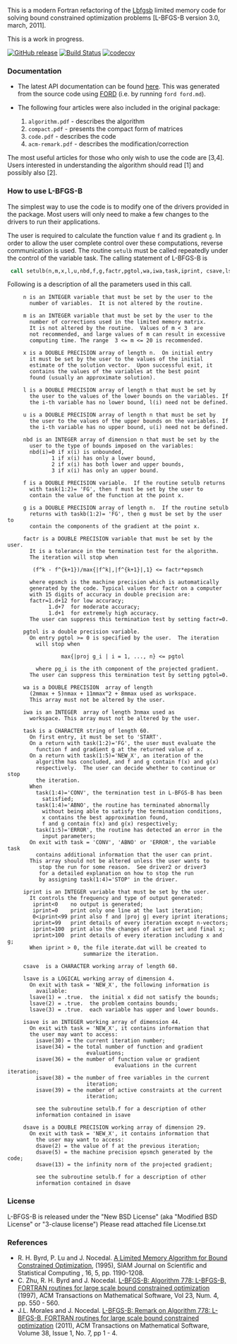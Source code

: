 This is a modern Fortran refactoring of the [Lbfgsb](http://users.iems.northwestern.edu/~nocedal/lbfgsb.html) limited memory code for solving bound constrained optimization problems [L-BFGS-B version 3.0, march, 2011].

This is a work in progress.

[![GitHub release](https://img.shields.io/github/release/jacobwilliams/lbfgsb.svg?style=plastic)](https://github.com/jacobwilliams/lbfgsb/releases/latest)
[![Build Status](https://github.com/jacobwilliams/lbfgsb/actions/workflows/CI.yml/badge.svg)](https://github.com/jacobwilliams/lbfgsb/actions)
[![codecov](https://codecov.io/gh/jacobwilliams/lbfgsb/branch/master/graph/badge.svg?token=BHtd51oUTE)](https://codecov.io/gh/jacobwilliams/lbfgsb)

### Documentation

  * The latest API documentation can be found [here](https://jacobwilliams.github.io/lbfgsb/). This was generated from the source code using [FORD](https://github.com/Fortran-FOSS-Programmers/ford) (i.e. by running `ford ford.md`).

  * The following four articles were also included in the original package:

     1. `algorithm.pdf`     -  describes the algorithm
     2. `compact.pdf`       -  presents the compact form of matrices
     3. `code.pdf`          -  describes the code
     4. `acm-remark.pdf`    -  describes the modification/correction

   The most useful articles for those who only wish to use the code
   are [3,4]. Users interested in understanding the algorithm should
   read [1] and possibly also [2].

### How to use L-BFGS-B

The simplest way to use the code is to modify one of the
drivers provided in the package.  Most users will only need to make
a few changes to the drivers to run their applications.

The user is required to calculate the function value `f` and its gradient `g`.
In order to allow the user complete control over these computations,
reverse communication is used.  The routine `setulb` must be called
repeatedly under the control of the variable task.  The calling
statement of L-BFGS-B is

```fortran
 call setulb(n,m,x,l,u,nbd,f,g,factr,pgtol,wa,iwa,task,iprint, csave,lsave,isave,dsave)
```

Following is a description of all the parameters used in this call.

```
     n is an INTEGER variable that must be set by the user to the
       number of variables.  It is not altered by the routine.

     m is an INTEGER variable that must be set by the user to the
       number of corrections used in the limited memory matrix.
       It is not altered by the routine.  Values of m < 3  are
       not recommended, and large values of m can result in excessive
       computing time. The range  3 <= m <= 20 is recommended.

     x is a DOUBLE PRECISION array of length n.  On initial entry
       it must be set by the user to the values of the initial
       estimate of the solution vector.  Upon successful exit, it
       contains the values of the variables at the best point
       found (usually an approximate solution).

     l is a DOUBLE PRECISION array of length n that must be set by
       the user to the values of the lower bounds on the variables. If
       the i-th variable has no lower bound, l(i) need not be defined.

     u is a DOUBLE PRECISION array of length n that must be set by
       the user to the values of the upper bounds on the variables. If
       the i-th variable has no upper bound, u(i) need not be defined.

     nbd is an INTEGER array of dimension n that must be set by the
       user to the type of bounds imposed on the variables:
       nbd(i)=0 if x(i) is unbounded,
              1 if x(i) has only a lower bound,
              2 if x(i) has both lower and upper bounds,
              3 if x(i) has only an upper bound.

     f is a DOUBLE PRECISION variable.  If the routine setulb returns
       with task(1:2)= 'FG', then f must be set by the user to
       contain the value of the function at the point x.

     g is a DOUBLE PRECISION array of length n.  If the routine setulb
       returns with taskb(1:2)= 'FG', then g must be set by the user to
       contain the components of the gradient at the point x.

     factr is a DOUBLE PRECISION variable that must be set by the user.
       It is a tolerance in the termination test for the algorithm.
       The iteration will stop when

        (f^k - f^{k+1})/max{|f^k|,|f^{k+1}|,1} <= factr*epsmch

       where epsmch is the machine precision which is automatically
       generated by the code. Typical values for factr on a computer
       with 15 digits of accuracy in double precision are:
       factr=1.d+12 for low accuracy;
             1.d+7  for moderate accuracy;
             1.d+1  for extremely high accuracy.
       The user can suppress this termination test by setting factr=0.

     pgtol is a double precision variable.
       On entry pgtol >= 0 is specified by the user.  The iteration
         will stop when

                 max{|proj g_i | i = 1, ..., n} <= pgtol

         where pg_i is the ith component of the projected gradient.
       The user can suppress this termination test by setting pgtol=0.

     wa is a DOUBLE PRECISION  array of length
       (2mmax + 5)nmax + 11mmax^2 + 8mmax used as workspace.
       This array must not be altered by the user.

     iwa is an INTEGER  array of length 3nmax used as
       workspace. This array must not be altered by the user.

     task is a CHARACTER string of length 60.
       On first entry, it must be set to 'START'.
       On a return with task(1:2)='FG', the user must evaluate the
         function f and gradient g at the returned value of x.
       On a return with task(1:5)='NEW_X', an iteration of the
         algorithm has concluded, and f and g contain f(x) and g(x)
         respectively.  The user can decide whether to continue or stop
         the iteration.
       When
         task(1:4)='CONV', the termination test in L-BFGS-B has been
           satisfied;
         task(1:4)='ABNO', the routine has terminated abnormally
           without being able to satisfy the termination conditions,
           x contains the best approximation found,
           f and g contain f(x) and g(x) respectively;
         task(1:5)='ERROR', the routine has detected an error in the
           input parameters;
       On exit with task = 'CONV', 'ABNO' or 'ERROR', the variable task
         contains additional information that the user can print.
       This array should not be altered unless the user wants to
          stop the run for some reason.  See driver2 or driver3
          for a detailed explanation on how to stop the run
          by assigning task(1:4)='STOP' in the driver.

     iprint is an INTEGER variable that must be set by the user.
       It controls the frequency and type of output generated:
        iprint<0    no output is generated;
        iprint=0    print only one line at the last iteration;
        0<iprint<99 print also f and |proj g| every iprint iterations;
        iprint=99   print details of every iteration except n-vectors;
        iprint=100  print also the changes of active set and final x;
        iprint>100  print details of every iteration including x and g;
       When iprint > 0, the file iterate.dat will be created to
                        summarize the iteration.

     csave  is a CHARACTER working array of length 60.

     lsave is a LOGICAL working array of dimension 4.
       On exit with task = 'NEW_X', the following information is
         available:
       lsave(1) = .true.  the initial x did not satisfy the bounds;
       lsave(2) = .true.  the problem contains bounds;
       lsave(3) = .true.  each variable has upper and lower bounds.

     isave is an INTEGER working array of dimension 44.
       On exit with task = 'NEW_X', it contains information that
       the user may want to access:
         isave(30) = the current iteration number;
         isave(34) = the total number of function and gradient
                         evaluations;
         isave(36) = the number of function value or gradient
                                  evaluations in the current iteration;
         isave(38) = the number of free variables in the current
                         iteration;
         isave(39) = the number of active constraints at the current
                         iteration;

         see the subroutine setulb.f for a description of other
         information contained in isave

     dsave is a DOUBLE PRECISION working array of dimension 29.
       On exit with task = 'NEW_X', it contains information that
         the user may want to access:
         dsave(2) = the value of f at the previous iteration;
         dsave(5) = the machine precision epsmch generated by the code;
         dsave(13) = the infinity norm of the projected gradient;

         see the subroutine setulb.f for a description of other
         information contained in dsave
```

### License

L-BFGS-B is released under the "New BSD License" (aka "Modified BSD License" or
"3-clause license")
Please read attached file License.txt

### References

* R. H. Byrd, P. Lu and J. Nocedal. [A Limited Memory Algorithm for Bound Constrained Optimization](http://www.ece.northwestern.edu/~nocedal/PSfiles/limited.ps.gz), (1995), SIAM Journal on Scientific and Statistical Computing , 16, 5, pp. 1190-1208.
* C. Zhu, R. H. Byrd and J. Nocedal. [L-BFGS-B: Algorithm 778: L-BFGS-B, FORTRAN routines for large scale bound constrained optimization](http://www.ece.northwestern.edu/~nocedal/PSfiles/lbfgsb.ps.gz) (1997), ACM Transactions on Mathematical Software, Vol 23, Num. 4, pp. 550 - 560.
* J.L. Morales and J. Nocedal. [L-BFGS-B: Remark on Algorithm 778: L-BFGS-B, FORTRAN routines for large scale bound constrained optimization](http://www.ece.northwestern.edu/~morales/PSfiles/acm-remark.pdf) (2011), ACM Transactions on Mathematical Software, Volume 38, Issue 1, No. 7, pp 1 - 4.

